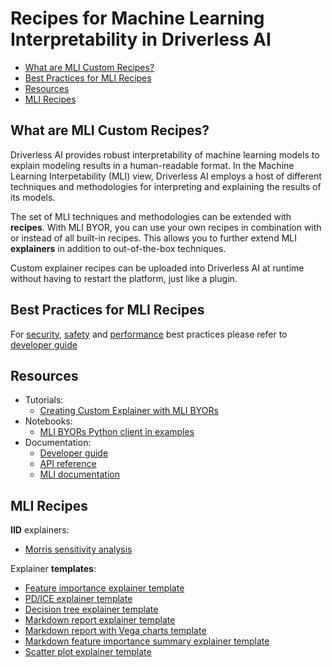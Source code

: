 # Recipes for Machine Learning Interpretability in Driverless AI

* [What are MLI Custom Recipes?](#what-are-mli-custom-recipes)
* [Best Practices for MLI Recipes](#best-practices-for-mli-recipes)
* [Resources](#resources)
* [MLI Recipes](#mli-recipes)

## What are MLI Custom Recipes?
Driverless AI provides robust interpretability of machine learning models to explain modeling results in a human-readable format. In the Machine Learning Interpetability (MLI) view, Driverless AI employs a host of different techniques and methodologies for interpreting and explaining the results of its models.

The set of MLI techniques and methodologies can be extended with **recipes**. With MLI BYOR, you can use your own recipes in combination with or instead of all built-in recipes. This allows you to further extend MLI **explainers** in addition to out-of-the-box techniques.

Custom explainer recipes can be uploaded into Driverless AI at runtime without having to restart the platform, just like a plugin.
## Best Practices for MLI Recipes
For [security](doc/MLI_BYORS_DEVELOPER_GUIDE.md#security), [safety](doc/MLI_BYORS_DEVELOPER_GUIDE.md#safety) and [performance](doc/MLI_BYORS_DEVELOPER_GUIDE.md#performance) best practices please refer to [developer guide](doc/MLI_BYORS_DEVELOPER_GUIDE.md)
## Resources
* Tutorials: 
    * [Creating Custom Explainer with MLI BYORs](doc/CREATING_CUSTOM_EXPLAINER_WITH_MLI_BYOR.md)
* Notebooks:
    * [MLI BYORs Python client in examples](notebooks/mli-byor.ipynb)
* Documentation:
	* [Developer guide](doc/MLI_BYORS_DEVELOPER_GUIDE.md)
    * [API reference](doc/MLI_BYORS_DEVELOPER_GUIDE.md#python-client-api-reference)
    * [MLI documentation](https://docs.h2o.ai/driverless-ai/latest-stable/docs/userguide/interpreting.html)
    
## MLI Recipes
**IID** explainers:

* [Morris sensitivity analysis](explainers/morris_sensitivity_explainer.py)

<!--
**Time series** explainers:

* .
-->

Explainer **templates**:

* [Feature importance explainer template](explainers/templates/template_featimp_explainer.py)
* [PD/ICE explainer template](explainers/templates/template_pd_explainer.py)
* [Decision tree explainer template](explainers/templates/template_dt_explainer.py)
* [Markdown report explainer template](explainers/templates/template_md_explainer.py)
* [Markdown report with Vega charts template](explainers/templates/template_md_vega_explainer.py)
* [Markdown feature importance summary explainer template](explainers/templates/template_md_featimp_summary_explainer.py)
* [Scatter plot explainer template](explainers/templates/template_scatter_plot_explainer.py)
